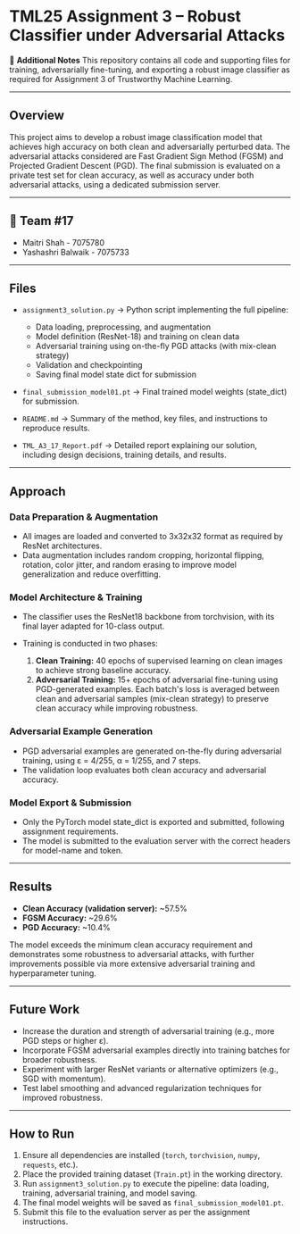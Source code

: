 # TML25 Assignment 3 – Robust Classifier under Adversarial Attacks

📌 **Additional Notes**
This repository contains all code and supporting files for training, adversarially fine-tuning, and exporting a robust image classifier as required for Assignment 3 of Trustworthy Machine Learning.

---

## Overview

This project aims to develop a robust image classification model that achieves high accuracy on both clean and adversarially perturbed data. The adversarial attacks considered are Fast Gradient Sign Method (FGSM) and Projected Gradient Descent (PGD). The final submission is evaluated on a private test set for clean accuracy, as well as accuracy under both adversarial attacks, using a dedicated submission server.

---

## 👥 Team #17

* Maitri Shah - 7075780
* Yashashri Balwaik - 7075733

---

## Files

* `assignment3_solution.py`
  → Python script implementing the full pipeline:

  * Data loading, preprocessing, and augmentation
  * Model definition (ResNet-18) and training on clean data
  * Adversarial training using on-the-fly PGD attacks (with mix-clean strategy)
  * Validation and checkpointing
  * Saving final model state dict for submission

* `final_submission_model01.pt`
  → Final trained model weights (state\_dict) for submission.

* `README.md`
  → Summary of the method, key files, and instructions to reproduce results.

* `TML_A3_17_Report.pdf`
  → Detailed report explaining our solution, including design decisions, training details, and results.

---

## Approach

### Data Preparation & Augmentation

* All images are loaded and converted to 3x32x32 format as required by ResNet architectures.
* Data augmentation includes random cropping, horizontal flipping, rotation, color jitter, and random erasing to improve model generalization and reduce overfitting.

### Model Architecture & Training

* The classifier uses the ResNet18 backbone from torchvision, with its final layer adapted for 10-class output.
* Training is conducted in two phases:

  1. **Clean Training:** 40 epochs of supervised learning on clean images to achieve strong baseline accuracy.
  2. **Adversarial Training:** 15+ epochs of adversarial fine-tuning using PGD-generated examples. Each batch's loss is averaged between clean and adversarial samples (mix-clean strategy) to preserve clean accuracy while improving robustness.

### Adversarial Example Generation

* PGD adversarial examples are generated on-the-fly during adversarial training, using ε = 4/255, α = 1/255, and 7 steps.
* The validation loop evaluates both clean accuracy and adversarial accuracy.

### Model Export & Submission

* Only the PyTorch model state\_dict is exported and submitted, following assignment requirements.
* The model is submitted to the evaluation server with the correct headers for model-name and token.

---

## Results

* **Clean Accuracy (validation server):** \~57.5%
* **FGSM Accuracy:** \~29.6%
* **PGD Accuracy:** \~10.4%

The model exceeds the minimum clean accuracy requirement and demonstrates some robustness to adversarial attacks, with further improvements possible via more extensive adversarial training and hyperparameter tuning.

---

## Future Work

* Increase the duration and strength of adversarial training (e.g., more PGD steps or higher ε).
* Incorporate FGSM adversarial examples directly into training batches for broader robustness.
* Experiment with larger ResNet variants or alternative optimizers (e.g., SGD with momentum).
* Test label smoothing and advanced regularization techniques for improved robustness.

---

## How to Run

1. Ensure all dependencies are installed (`torch`, `torchvision`, `numpy`, `requests`, etc.).
2. Place the provided training dataset (`Train.pt`) in the working directory.
3. Run `assignment3_solution.py` to execute the pipeline: data loading, training, adversarial training, and model saving.
4. The final model weights will be saved as `final_submission_model01.pt`.
5. Submit this file to the evaluation server as per the assignment instructions.
